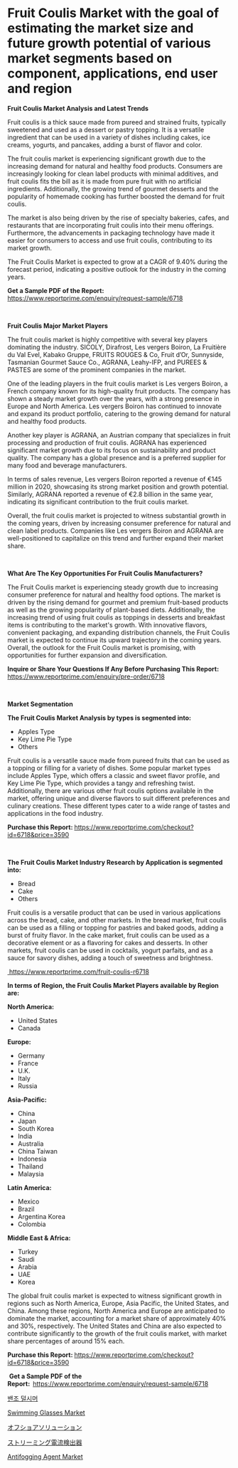 <p><h1>Fruit Coulis Market with the goal of estimating the market size and future growth potential of various market segments based on component, applications, end user and region</h1></p><p><strong>Fruit Coulis Market Analysis and Latest Trends</strong></p>
<p><p>Fruit coulis is a thick sauce made from pureed and strained fruits, typically sweetened and used as a dessert or pastry topping. It is a versatile ingredient that can be used in a variety of dishes including cakes, ice creams, yogurts, and pancakes, adding a burst of flavor and color.</p><p>The fruit coulis market is experiencing significant growth due to the increasing demand for natural and healthy food products. Consumers are increasingly looking for clean label products with minimal additives, and fruit coulis fits the bill as it is made from pure fruit with no artificial ingredients. Additionally, the growing trend of gourmet desserts and the popularity of homemade cooking has further boosted the demand for fruit coulis.</p><p>The market is also being driven by the rise of specialty bakeries, cafes, and restaurants that are incorporating fruit coulis into their menu offerings. Furthermore, the advancements in packaging technology have made it easier for consumers to access and use fruit coulis, contributing to its market growth.</p><p>The Fruit Coulis Market is expected to grow at a CAGR of 9.40% during the forecast period, indicating a positive outlook for the industry in the coming years.</p></p>
<p><strong>Get a Sample PDF of the Report:&nbsp;</strong> <a href="https://www.reportprime.com/enquiry/request-sample/6718">https://www.reportprime.com/enquiry/request-sample/6718</a></p>
<p>&nbsp;</p>
<p><strong>Fruit Coulis Major Market Players</strong></p>
<p><p>The fruit coulis market is highly competitive with several key players dominating the industry. SICOLY, Dirafrost, Les vergers Boiron, La Fruitière du Val Evel, Kabako Gruppe, FRUITS ROUGES & Co, Fruit d’Or, Sunnyside, Tasmanian Gourmet Sauce Co., AGRANA, Leahy-IFP, and PUREES & PASTES are some of the prominent companies in the market.</p><p>One of the leading players in the fruit coulis market is Les vergers Boiron, a French company known for its high-quality fruit products. The company has shown a steady market growth over the years, with a strong presence in Europe and North America. Les vergers Boiron has continued to innovate and expand its product portfolio, catering to the growing demand for natural and healthy food products.</p><p>Another key player is AGRANA, an Austrian company that specializes in fruit processing and production of fruit coulis. AGRANA has experienced significant market growth due to its focus on sustainability and product quality. The company has a global presence and is a preferred supplier for many food and beverage manufacturers.</p><p>In terms of sales revenue, Les vergers Boiron reported a revenue of €145 million in 2020, showcasing its strong market position and growth potential. Similarly, AGRANA reported a revenue of €2.8 billion in the same year, indicating its significant contribution to the fruit coulis market.</p><p>Overall, the fruit coulis market is projected to witness substantial growth in the coming years, driven by increasing consumer preference for natural and clean label products. Companies like Les vergers Boiron and AGRANA are well-positioned to capitalize on this trend and further expand their market share.</p></p>
<p>&nbsp;</p>
<p><strong>What Are The Key Opportunities For Fruit Coulis Manufacturers?</strong></p>
<p><p>The Fruit Coulis market is experiencing steady growth due to increasing consumer preference for natural and healthy food options. The market is driven by the rising demand for gourmet and premium fruit-based products as well as the growing popularity of plant-based diets. Additionally, the increasing trend of using fruit coulis as toppings in desserts and breakfast items is contributing to the market's growth. With innovative flavors, convenient packaging, and expanding distribution channels, the Fruit Coulis market is expected to continue its upward trajectory in the coming years. Overall, the outlook for the Fruit Coulis market is promising, with opportunities for further expansion and diversification.</p></p>
<p><strong>Inquire or Share Your Questions If Any Before Purchasing This Report:</strong> <a href="https://www.reportprime.com/enquiry/pre-order/6718">https://www.reportprime.com/enquiry/pre-order/6718</a></p>
<p>&nbsp;</p>
<p><strong>Market Segmentation</strong></p>
<p><strong>The Fruit Coulis Market Analysis by types is segmented into:</strong></p>
<p><ul><li>Apples Type</li><li>Key Lime Pie Type</li><li>Others</li></ul></p>
<p><p>Fruit coulis is a versatile sauce made from pureed fruits that can be used as a topping or filling for a variety of dishes. Some popular market types include Apples Type, which offers a classic and sweet flavor profile, and Key Lime Pie Type, which provides a tangy and refreshing twist. Additionally, there are various other fruit coulis options available in the market, offering unique and diverse flavors to suit different preferences and culinary creations. These different types cater to a wide range of tastes and applications in the food industry.</p></p>
<p><strong>Purchase this Report:&nbsp;</strong><a href="https://www.reportprime.com/checkout?id=6718&price=3590">https://www.reportprime.com/checkout?id=6718&price=3590</a></p>
<p>&nbsp;</p>
<p><strong>The Fruit Coulis Market Industry Research by Application is segmented into:</strong></p>
<p><ul><li>Bread</li><li>Cake</li><li>Others</li></ul></p>
<p><p>Fruit coulis is a versatile product that can be used in various applications across the bread, cake, and other markets. In the bread market, fruit coulis can be used as a filling or topping for pastries and baked goods, adding a burst of fruity flavor. In the cake market, fruit coulis can be used as a decorative element or as a flavoring for cakes and desserts. In other markets, fruit coulis can be used in cocktails, yogurt parfaits, and as a sauce for savory dishes, adding a touch of sweetness and brightness.</p></p>
<p><a href="https://www.reportprime.com/fruit-coulis-r6718">&nbsp;https://www.reportprime.com/fruit-coulis-r6718</a></p>
<p><strong>In terms of Region, the Fruit Coulis Market Players available by Region are:</strong></p>
<p>
    <p> <strong> North America: </strong>
        <ul>
            <li>United States</li>
            <li>Canada</li>
        </ul>
        </p> 
    <p> <strong> Europe: </strong>
        <ul>
            <li>Germany</li>
            <li>France</li>
            <li>U.K.</li>
            <li>Italy</li>
            <li>Russia</li>
        </ul>
        </p> 
    <p> <strong> Asia-Pacific: </strong>
        <ul>
            <li>China</li>
            <li>Japan</li>
            <li>South Korea</li>
            <li>India</li>
            <li>Australia</li>
            <li>China Taiwan</li>
            <li>Indonesia</li>
            <li>Thailand</li>
            <li>Malaysia</li>
        </ul>
        </p> 
    <p> <strong> Latin America: </strong>
        <ul>
            <li>Mexico</li>
            <li>Brazil</li>
            <li>Argentina Korea</li>
            <li>Colombia</li>
        </ul>
        </p> 
    <p> <strong> Middle East & Africa: </strong>
        <ul>
            <li>Turkey</li>
            <li>Saudi</li>
            <li>Arabia</li>
            <li>UAE</li>
            <li>Korea</li>
        </ul>
    </p>
    </p>
<p><p>The global fruit coulis market is expected to witness significant growth in regions such as North America, Europe, Asia Pacific, the United States, and China. Among these regions, North America and Europe are anticipated to dominate the market, accounting for a market share of approximately 40% and 30%, respectively. The United States and China are also expected to contribute significantly to the growth of the fruit coulis market, with market share percentages of around 15% each.</p></p>
<p><strong>Purchase this Report: </strong><a href="https://www.reportprime.com/checkout?id=6718&price=3590">https://www.reportprime.com/checkout?id=6718&price=3590</a></p>
<p>&nbsp;<strong>Get a Sample PDF of the Report:&nbsp;&nbsp;</strong><a href="https://www.reportprime.com/enquiry/request-sample/6718">https://www.reportprime.com/enquiry/request-sample/6718</a></p>
<p><strong></strong></p>
<p><p><a href="https://medium.com/@christianwilderman2022/%EB%B0%98%EC%A1%B0-%EB%8D%9C%EC%8B%9C%EB%A8%B8-%EC%8B%9C%EC%9E%A5-%EC%A1%B0%EC%82%AC-%EB%B3%B4%EA%B3%A0%EC%84%9C-%EA%B7%B8-%EC%97%AD%EC%82%AC%EC%99%80-2024%EB%85%84%EB%B6%80%ED%84%B0-2031%EB%85%84%EA%B9%8C%EC%A7%80%EC%9D%98-%EC%98%88%EC%B8%A1-9b8b57caa020">밴조 덜시머</a></p><p><a href="https://issuu.com/reportprime-2/docs/swimming-glasses-market-size-2030.pptx">Swimming Glasses Market</a></p><p><a href="https://github.com/laurenreichert/Market-Research-Report-List-1/blob/main/559897875483.md">オフショアソリューション</a></p><p><a href="https://github.com/vtbvgl20191192/Market-Research-Report-List-2/blob/main/892348375482.md">ストリーミング電流検出器</a></p><p><a href="https://issuu.com/reportprime-2/docs/antifogging-agent-market-size-2030.pptx">Antifogging Agent Market</a></p></p>